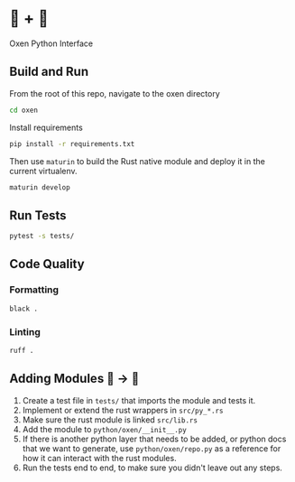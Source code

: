 # 🐂 + 🐍

Oxen Python Interface

## Build and Run

From the root of this repo, navigate to the oxen directory

```bash
cd oxen
```

Install requirements

```bash
pip install -r requirements.txt
```

Then use `maturin` to build the Rust native module and deploy it in the current virtualenv.

```bash
maturin develop
```

## Run Tests

```bash
pytest -s tests/
```

## Code Quality

### Formatting

```bash
black .
```

### Linting

```bash
ruff .
```

## Adding Modules 🦀 -> 🐍

1. Create a test file in `tests/` that imports the module and tests it.
2. Implement or extend the rust wrappers in `src/py_*.rs`
3. Make sure the rust module is linked `src/lib.rs`
4. Add the module to `python/oxen/__init__.py`
5. If there is another python layer that needs to be added, or python docs that we want to generate, use `python/oxen/repo.py` as a reference for how it can interact with the rust modules.
6. Run the tests end to end, to make sure you didn't leave out any steps.


